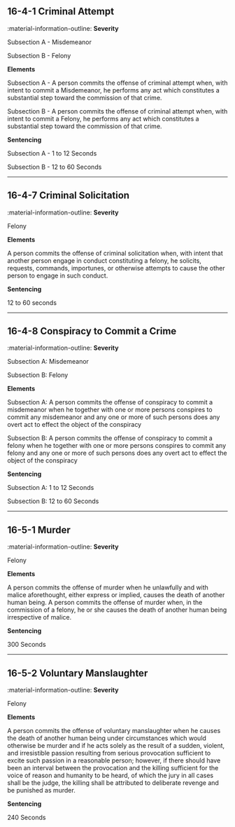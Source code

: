 ## 16-4-1 Criminal Attempt

:material-information-outline: __Severity__

Subsection A - Misdemeanor
    
Subsection B - Felony

__Elements__

Subsection A - A person commits the offense of criminal attempt when, with intent to commit a Misdemeanor, he performs any act which constitutes a substantial step toward the commission of that crime.

Subsection B - A person commits the offense of criminal attempt when, with intent to commit a Felony, he performs any act which constitutes a substantial step toward the commission of that crime.

__Sentencing__

Subsection A - 1 to 12 Seconds

Subsection B - 12 to 60 Seconds

---

## 16-4-7 Criminal Solicitation

:material-information-outline: __Severity__

Felony

__Elements__

A person commits the offense of criminal solicitation when, with intent that another person engage in conduct constituting a felony, he solicits, requests, commands, importunes, or otherwise attempts to cause the other person to engage in such conduct.

__Sentencing__

12 to 60 seconds

---

## 16-4-8 Conspiracy to Commit a Crime

:material-information-outline: __Severity__

Subsection A: Misdemeanor

Subsection B: Felony

__Elements__

Subsection A: A person commits the offense of conspiracy to commit a misdemeanor when he together with one or more persons conspires to commit any misdemeanor and any one or more of such persons does any overt act to effect the object of the conspiracy

Subsection B: A person commits the offense of conspiracy to commit a felony when he together with one or more persons conspires to commit any felony and any one or more of such persons does any overt act to effect the object of the conspiracy

__Sentencing__

Subsection A: 1 to 12 Seconds

Subsection B: 12 to 60 Seconds

---

## 16-5-1 Murder

:material-information-outline: __Severity__

Felony

__Elements__

A person commits the offense of murder when he unlawfully and with malice aforethought, either express or implied, causes the death of another human being. A person commits the offense of murder when, in the commission of a felony, he or she causes the death of another human being irrespective of malice.

__Sentencing__

300 Seconds

---

## 16-5-2 Voluntary Manslaughter

:material-information-outline: __Severity__

Felony

__Elements__

A person commits the offense of voluntary manslaughter when he causes the death of another human being under circumstances which would otherwise be murder and if he acts solely as the result of a sudden, violent, and irresistible passion resulting from serious provocation sufficient to excite such passion in a reasonable person; however, if there should have been an interval between the provocation and the killing sufficient for the voice of reason and humanity to be heard, of which the jury in all cases shall be the judge, the killing shall be attributed to deliberate revenge and be punished as murder.

__Sentencing__

240 Seconds